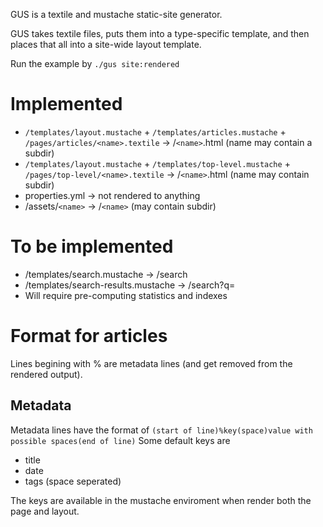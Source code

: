 GUS is a textile and mustache static-site generator.

GUS takes textile files, puts them into a type-specific template, and then places that all into a site-wide layout template.

Run the example by `./gus site:rendered`

# Implemented

* `/templates/layout.mustache` + `/templates/articles.mustache` + `/pages/articles/<name>.textile` -> /`<name>`.html (name may contain a subdir)
* `/templates/layout.mustache` + `/templates/top-level.mustache` + `/pages/top-level/<name>.textile` -> /`<name>`.html (name may contain subdir)
* properties.yml -> not rendered to anything
* /assets/`<name>` -> /`<name>` (may contain subdir)

# To be implemented

* /templates/search.mustache -> /search
* /templates/search-results.mustache -> /search?q=<query>
 * Will require pre-computing statistics and indexes

# Format for articles
Lines begining with % are metadata lines (and get removed from the rendered output).

## Metadata
Metadata lines have the format of
`(start of line)%key(space)value with possible spaces(end of line)`
Some default keys are

* title
* date
* tags (space seperated)

The keys are available in the mustache enviroment when render both the page and layout.
